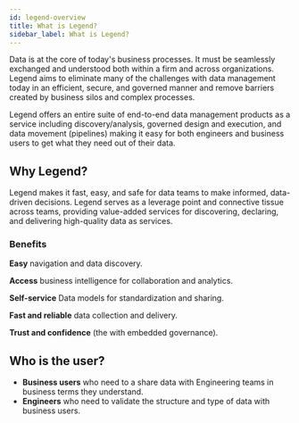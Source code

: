 ```yaml
---
id: legend-overview
title: What is Legend? 
sidebar_label: What is Legend?
---
```

Data is at the core of today's business processes. It must be seamlessly exchanged and understood both within a firm and across organizations. Legend aims to eliminate many of the challenges with data management today in an efficient, secure, and governed manner and remove barriers created by business silos and complex processes.

Legend offers an entire suite of end-to-end data management products as a service including discovery/analysis, governed design and execution, and data movement (pipelines) making it easy for both engineers and business users to get what they need out of their data.

## Why Legend?

Legend makes it fast, easy, and safe for data teams to make informed, data-driven decisions. Legend serves as a leverage point and connective tissue across teams, providing value-added services for discovering, declaring, and delivering high-quality data as services. 

### Benefits

**Easy** navigation and data discovery.

**Access** business intelligence for collaboration and analytics.

**Self-service** Data models for standardization and sharing.

**Fast and reliable** data collection and delivery.

**Trust and confidence** (the with embedded governance).

## Who is the user?
- **Business users** who need to a share data with Engineering teams in business terms they understand.
- **Engineers** who need to validate the structure and type of data with business users.
